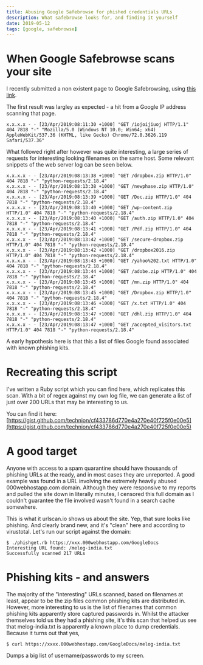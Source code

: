 ```yaml
---
title: Abusing Google Safebrowse for phished credentials URLs
description: What safebrowse looks for, and finding it yourself
date: 2019-05-12
tags: [google, safebrowse]
---
```


# When Google Safebrowse scans your site

I recently submitted a non existent page to Google Safebrowsing, using [this link](https://www.google.com/safebrowsing/report_phish/).

The first result was largley as expected - a hit from a Google IP address scanning that page.

```
x.x.x.x - - [23/Apr/2019:08:11:30 +1000] "GET /iojoijiuoj HTTP/1.1" 404 7818 "-" "Mozilla/5.0 (Windows NT 10.0; Win64; x64) AppleWebKit/537.36 (KHTML, like Gecko) Chrome/72.0.3626.119 Safari/537.36"
```

What followed right after however was quite interesting, a large series of requests for interesting looking filenames on the same host. Some relevant snippets of the web server log can be seen below.

```
x.x.x.x - - [23/Apr/2019:08:13:38 +1000] "GET /dropbox.zip HTTP/1.0" 404 7818 "-" "python-requests/2.18.4"
x.x.x.x - - [23/Apr/2019:08:13:38 +1000] "GET /newphase.zip HTTP/1.0" 404 7818 "-" "python-requests/2.18.4"
x.x.x.x - - [23/Apr/2019:08:13:39 +1000] "GET /Doc.zip HTTP/1.0" 404 7818 "-" "python-requests/2.18.4"
x.x.x.x - - [23/Apr/2019:08:13:40 +1000] "GET /wp-content.zip HTTP/1.0" 404 7818 "-" "python-requests/2.18.4"
x.x.x.x - - [23/Apr/2019:08:13:40 +1000] "GET /auth.zip HTTP/1.0" 404 7818 "-" "python-requests/2.18.4"
x.x.x.x - - [23/Apr/2019:08:13:41 +1000] "GET /Pdf.zip HTTP/1.0" 404 7818 "-" "python-requests/2.18.4"
x.x.x.x - - [23/Apr/2019:08:13:42 +1000] "GET /secure-dropbox.zip HTTP/1.0" 404 7818 "-" "python-requests/2.18.4"
x.x.x.x - - [23/Apr/2019:08:13:42 +1000] "GET /dropbox2016.zip HTTP/1.0" 404 7818 "-" "python-requests/2.18.4"
x.x.x.x - - [23/Apr/2019:08:13:43 +1000] "GET /yahoo%202.txt HTTP/1.0" 404 7818 "-" "python-requests/2.18.4"
x.x.x.x - - [23/Apr/2019:08:13:44 +1000] "GET /adobe.zip HTTP/1.0" 404 7818 "-" "python-requests/2.18.4"
x.x.x.x - - [23/Apr/2019:08:13:45 +1000] "GET /mn.zip HTTP/1.0" 404 7818 "-" "python-requests/2.18.4"
x.x.x.x - - [23/Apr/2019:08:13:45 +1000] "GET /Dropbox.zip HTTP/1.0" 404 7818 "-" "python-requests/2.18.4"
x.x.x.x - - [23/Apr/2019:08:13:46 +1000] "GET /x.txt HTTP/1.0" 404 7818 "-" "python-requests/2.18.4"
x.x.x.x - - [23/Apr/2019:08:13:47 +1000] "GET /dhl.zip HTTP/1.0" 404 7818 "-" "python-requests/2.18.4"
x.x.x.x - - [23/Apr/2019:08:13:47 +1000] "GET /accepted_visitors.txt HTTP/1.0" 404 7818 "-" "python-requests/2.18.4"
```

A early hypothesis here is that this a list of files Google found associated with known phishing kits.

# Recreating this script

I've written a Ruby script which you can find here, which replicates this scan. With a bit of regex against my own log file, we can generate a list of just over 200 URLs that may be interesting to us.

You can find it here: [https://gist.github.com/technion/cf433786d770e4a270e40f725f0e00e5](https://gist.github.com/technion/cf433786d770e4a270e40f725f0e00e5)

# A good target

Anyone with access to a spam quarantine should have thousands of phishing URLs at the ready, and in most cases they are unreported. A good example was found in a URL involving the extremely heavily abused 000webhostapp.com domain. Although they were responsive to my reports and pulled the site down in literally minutes, I censored this full domain as I couldn't guarantee the file involved wasn't found in a search cache somewhere. 

<amp-img alt="Dab logo"
    src="/assets/images/000webhosturlscan.png"
    height="613"
    width="1224"
    layout="responsive"
    >
</amp-img>

This is what it urlscan.io shows us about the site. Yep, that sure looks like phishing. And clearly brand new, and it's "clean" here and according to virustotal. Let's run our script against the domain:

```
$ ./phishget.rb https://xxx.000webhostapp.com/GoogleDocs
Interesting URL found: /melog-india.txt
Successfully scanned 217 URLs
```

# Phishing kits - and answers

The majority of the "interesting" URLs scanned, based on filenames at least, appear to be the zip files common phishing kits are distributed in. However, more interesting to us is the list of filenames that common phishing kits apparently store captured passwords in. Whilst the attacker themselves told us they had a phishing site, it's this scan that helped us see that melog-india.txt is apparently a known place to dump credentials. Because it turns out that yes,

```
$ curl https://xxxx.000webhostapp.com/GoogleDocs/melog-india.txt
```

Dumps a big list of username/passwords to my screen.
